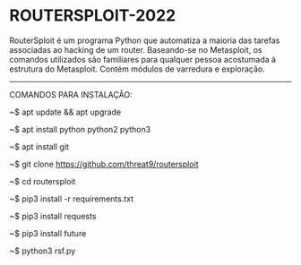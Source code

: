 # ROUTERSPLOIT-2022

RouterSploit é um programa Python que automatiza a maioria das tarefas associadas ao hacking de um router. Baseando-se no Metasploit, os comandos utilizados são familiares para qualquer pessoa acostumada à estrutura do Metasploit. Contém módulos de varredura e exploração.


________________________________________________________________________________________________________________________________________________________________________________________________________________________________________________________________________________
COMANDOS PARA INSTALAÇÃO: 

~$ apt update && apt upgrade

~$ apt install python python2 python3 

~$ apt install git 

~$ git clone https://github.com/threat9/routersploit

~$ cd routersploit

~$ pip3 install -r requirements.txt

~$ pip3 install requests 

~$ pip3 install future

~$ python3 rsf.py
